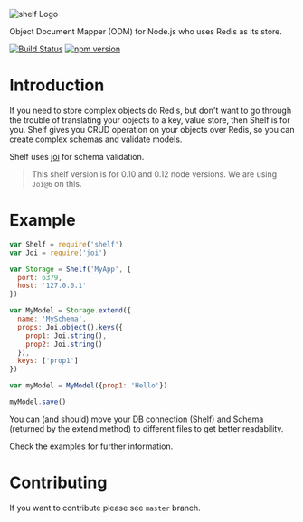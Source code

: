 ![shelf Logo](https://avatars1.githubusercontent.com/u/14891842?v=3&s=200)

Object Document Mapper (ODM) for Node.js who uses Redis as its store.

[![Build Status](https://travis-ci.org/shelf-js/shelf.svg?branch=master)](https://travis-ci.org/shelf-js/shelf)
[![npm version](https://img.shields.io/npm/v/shelf.svg)](https://www.npmjs.com/package/shelf)

# Introduction

If you need to store complex objects do Redis, but don't want to go through the trouble of translating your objects to a key, value store, then Shelf is for you.
Shelf gives you CRUD operation on your objects over Redis, so you can create complex schemas and validate models.

Shelf uses [joi](https://github.com/hapijs/joi) for schema validation.

> This shelf version is for 0.10 and 0.12 node versions. We are using `Joi@6` on this.

# Example

```javascript
var Shelf = require('shelf')
var Joi = require('joi')

var Storage = Shelf('MyApp', {
  port: 6379,
  host: '127.0.0.1'
})

var MyModel = Storage.extend({
  name: 'MySchema',
  props: Joi.object().keys({
    prop1: Joi.string(),
    prop2: Joi.string()
  }),
  keys: ['prop1']
})

var myModel = MyModel({prop1: 'Hello'})

myModel.save()
```

You can (and should) move your DB connection (Shelf) and Schema (returned by the extend method) to different files to get better readability.

Check the examples for further information.

# Contributing

If you want to contribute please see `master` branch.
